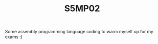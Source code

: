 <h1 align="center">
  S5MP02
</h1>
  
<br />

Some assembly programming language coding to warm myself up for my exams :)
